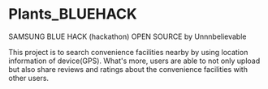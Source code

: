 Plants_BLUEHACK
===============
SAMSUNG BLUE HACK (hackathon) OPEN SOURCE by Unnnbelievable

This project is to search convenience facilities nearby by using location information of device(GPS).
What's more, users are able to not only upload but also share reviews and ratings about the convenience facilities with other users.
